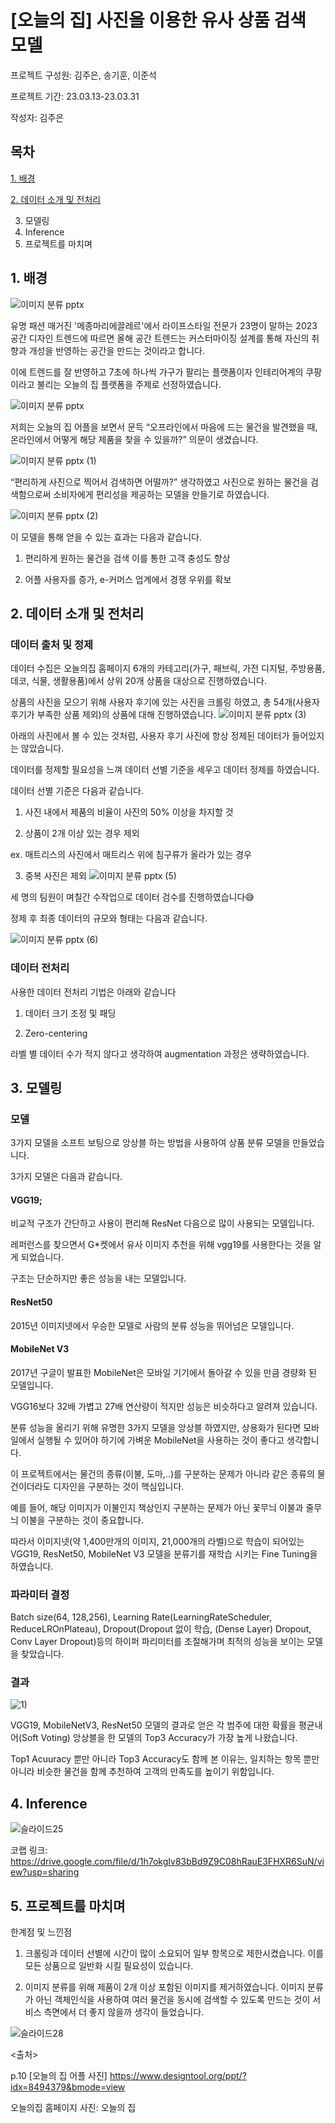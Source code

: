 # [오늘의 집] 사진을 이용한 유사 상품 검색 모델


프로젝트 구성원: 김주은, 송기훈, 이준석

프로젝트 기간: 23.03.13-23.03.31

작성자: 김주은


## 목차

[1. 배경](##-1.-배경)

[2. 데이터 소개 및 전처리](##-2.-데이터-소개-및-전처리)

3. 모델링
4. Inference
5. 프로젝트를 마치며

## 1. 배경

![이미지 분류 pptx](https://github.com/kimjoosilver/Image_Classification/assets/87303227/b39dc0d6-bcf4-4936-91d1-9afa5379dde7)

유명 패션 매거진 '메종마리에끌레르'에서 라이프스타일 전문가 23명이 말하는 2023 공간 디자인 트렌드에 따르면 올해 공간 트렌드는 커스터마이징 설계를 통해 자신의 취향과 개성을 반영하는 공간을 만드는 것이라고 합니다.

이에 트렌드를 잘 반영하고 7초에 하나씩 가구가 팔리는 플랫폼이자 인테리어계의 쿠팡이라고 불리는 오늘의 집 플랫폼을 주제로 선정하였습니다.

![이미지 분류 pptx](https://github.com/kimjoosilver/Image_Classification/assets/87303227/6e447b28-89ed-442d-97a3-d76bb2320c4c)

저희는 오늘의 집 어플을 보면서 문득 “오프라인에서 마음에 드는 물건을 발견했을 때, 온라인에서 어떻게 해당 제품을 찾을 수 있을까?” 의문이 생겼습니다.

![이미지 분류 pptx (1)](https://github.com/kimjoosilver/Image_Classification/assets/87303227/2126613c-ec45-47e8-acc1-ed54400bee68)

“편리하게 사진으로 찍어서 검색하면 어떨까?” 생각하였고 사진으로 원하는 물건을 검색함으로써 소비자에게 편리성을 제공하는 모델을 만들기로 하였습니다.

![이미지 분류 pptx (2)](https://github.com/kimjoosilver/Image_Classification/assets/87303227/50b630ad-747b-4651-9bc9-6bc262718c1a)

이 모델을 통해 얻을 수 있는 효과는 다음과 같습니다.

1. 편리하게 원하는 물건을 검색 이를 통한 고객 충성도 향상

2. 어플 사용자를 증가, e-커머스 업계에서 경쟁 우위를 확보


## 2. 데이터 소개 및 전처리

### 데이터 출처 및 정제

데이터 수집은 오늘의집 홈페이지 6개의 카테고리(가구, 패브릭, 가전 디지털, 주방용품, 데코, 식물, 생활용품)에서 상위 20개 상품을 대상으로 진행하였습니다.

상품의 사진을 모으기 위해 사용자 후기에 있는 사진을 크롤링 하였고, 총 54개(사용자 후기가 부족한 상품 제외)의 상품에 대해 진행하였습니다.
![이미지 분류 pptx (3)](https://github.com/kimjoosilver/Image_Classification/assets/87303227/2843d85d-f683-4830-b960-421b035f59c9)


아래의 사진에서 볼 수 있는 것처럼, 사용자 후기 사진에 항상 정제된 데이터가 들어있지는 않았습니다.

데이터를 정제할 필요성을 느껴 데이터 선별 기준을 세우고 데이터 정제를 하였습니다.

데이터 선별 기준은 다음과 같습니다.

1. 사진 내에서 제품의 비율이 사진의 50% 이상을 차지할 것

2. 상품이 2개 이상 있는 경우 제외

ex. 매트리스의 사진에서 매트리스 위에 침구류가 올라가 있는 경우

3. 중복 사진은 제외
![이미지 분류 pptx (5)](https://github.com/kimjoosilver/Image_Classification/assets/87303227/8c5f8e5b-5270-4984-8c9b-c7f5206066fb)

세 명의 팀원이 며칠간 수작업으로 데이터 검수를 진행하였습니다😅

정제 후 최종 데이터의 규모와 형태는 다음과 같습니다.

![이미지 분류 pptx (6)](https://github.com/kimjoosilver/Image_Classification/assets/87303227/0d9412e0-69ed-473c-93a3-007591b4b3c4)

### 데이터 전처리

사용한 데이터 전처리 기법은 아래와 같습니다

1. 데이터 크기 조정 및 패딩

2. Zero-centering

라벨 별 데이터 수가 적지 않다고 생각하여 augmentation 과정은 생략하였습니다.


## 3. 모델링

### 모델
3가지 모델을 소프트 보팅으로 앙상블 하는 방법을 사용하여 상품 분류 모델을 만들었습니다.

3가지 모델은 다음과 같습니다.

#### VGG19; 

비교적 구조가 간단하고 사용이 편리해 ResNet 다음으로 많이 사용되는 모델입니다.

레퍼런스를 찾으면서 G*켓에서 유사 이미지 추천을 위해 vgg19를 사용한다는 것을 알게 되었습니다.

구조는 단순하지만 좋은 성능을 내는 모델입니다.

#### ResNet50

2015년 이미지넷에서 우승한 모델로 사람의 분류 성능을 뛰어넘은 모델입니다.

#### MobileNet V3

2017년 구글이 발표한 MobileNet은 모바일 기기에서 돌아갈 수 있을 만큼 경량화 된 모델입니다.

VGG16보다 32배 가볍고 27배 연산량이 적지만 성능은 비슷하다고 알려져 있습니다.

분류 성능을 올리기 위해 유명한 3가지 모델을 앙상블 하였지만, 상용화가 된다면 모바일에서 실행될 수 있어야 하기에 가벼운 MobileNet을 사용하는 것이 좋다고 생각합니다.

이 프로젝트에서는 물건의 종류(이불, 도마,..)를 구분하는 문제가 아니라 같은 종류의 물건이더라도 디자인을 구분하는 것이 핵심입니다.

예를 들어, 해당 이미지가 이불인지 책상인지 구분하는 문제가 아닌 꽃무늬 이불과 줄무늬 이불을 구분하는 것이 중요합니다.

따라서 이미지넷(약 1,400만개의 이미지, 21,000개의 라벨)으로 학습이 되어있는 VGG19, ResNet50, MobileNet V3 모델을 분류기를 재학습 시키는 Fine Tuning을 하였습니다.

### 파라미터 결정

Batch size(64, 128,256), Learning Rate(LearningRateScheduler, ReduceLROnPlateau), Dropout(Dropout 없이 학습, (Dense Layer) Dropout, Conv Layer Dropout)등의 하이퍼 파리미터를 조절해가며 최적의 성능을 보이는 모델을 찾았습니다.

### 결과

![1)](https://github.com/kimjoosilver/Image_Classification/assets/87303227/5d1d74c5-ca22-417e-8519-94bdfc699e2a)


VGG19, MobileNetV3, ResNet50 모델의 결과로 얻은 각 범주에 대한 확률을 평균내어(Soft Voting) 앙상블을 한 모델의 Top3 Accuracy가 가장 높게 나왔습니다.

Top1 Acuuracy 뿐만 아니라 Top3 Accuracy도 함께 본 이유는, 일치하는 항목 뿐만 아니라 비슷한 물건을 함께 추천하여 고객의 만족도를 높이기 위함입니다.


## 4. Inference

![슬라이드25](https://github.com/kimjoosilver/Image_Classification/assets/87303227/65415f95-6878-45d4-80eb-8362dfa58f46)



코랩 링크: https://drive.google.com/file/d/1h7okgIv83bBd9Z9C08hRauE3FHXR6SuN/view?usp=sharing



## 5. 프로젝트를 마치며

한계점 및 느낀점
1. 크롤링과 데이터 선별에 시간이 많이 소요되어 일부 항목으로 제한시켰습니다. 이를 모든 상품으로 일반화 시킬 필요성이 있습니다.

2. 이미지 분류를 위해 제품이 2개 이상 포함된 이미지를 제거하였습니다. 이미지 분류가 아닌 객체인식을 사용하여 여러 물건을 동시에 검색할 수 있도록 만드는 것이 서비스 측면에서 더 좋지 않을까 생각이 들었습니다.

![슬라이드28](https://github.com/kimjoosilver/Image_Classification/assets/87303227/3c9cc8c7-e9ab-4a24-bdb3-422ce9f6580d)

<출처>

p.10 [오늘의 집 어플 사진] https://www.designtool.org/ppt/?idx=8494379&bmode=view

오늘의집 홈페이지 사진: 오늘의 집

